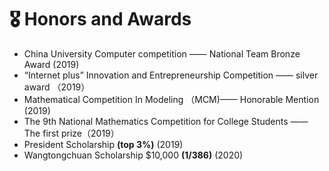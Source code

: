 # 🎖 Honors and Awards

- China University Computer competition —— National Team Bronze Award (2019)
- “Internet plus” Innovation and Entrepreneurship Competition —— silver award （2019）
- Mathematical Competition In Modeling （MCM)—— Honorable Mention (2019)
- The 9th National Mathematics Competition for College Students —— The first prize（2019）
- President Scholarship **(top 3%)** (2019)
- Wangtongchuan Scholarship $10,000 **(1/386)** (2020)
